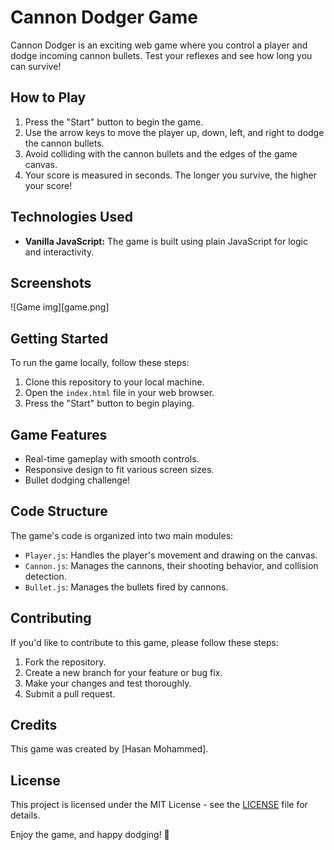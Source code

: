 # Cannon Dodger Game

Cannon Dodger is an exciting web game where you control a player and dodge incoming cannon bullets. Test your reflexes and see how long you can survive!

## How to Play

1. Press the "Start" button to begin the game.
2. Use the arrow keys to move the player up, down, left, and right to dodge the cannon bullets.
3. Avoid colliding with the cannon bullets and the edges of the game canvas.
4. Your score is measured in seconds. The longer you survive, the higher your score!

## Technologies Used

- **Vanilla JavaScript:** The game is built using plain JavaScript for logic and interactivity.

## Screenshots

![Game img][game.png]


## Getting Started

To run the game locally, follow these steps:

1. Clone this repository to your local machine.
2. Open the `index.html` file in your web browser.
3. Press the "Start" button to begin playing.

## Game Features

- Real-time gameplay with smooth controls.
- Responsive design to fit various screen sizes.
- Bullet dodging challenge!

## Code Structure

The game's code is organized into two main modules:

- `Player.js`: Handles the player's movement and drawing on the canvas.
- `Cannon.js`: Manages the cannons, their shooting behavior, and collision detection.
- `Bullet.js`: Manages the bullets fired by cannons.

## Contributing

If you'd like to contribute to this game, please follow these steps:

1. Fork the repository.
2. Create a new branch for your feature or bug fix.
3. Make your changes and test thoroughly.
4. Submit a pull request.

## Credits

This game was created by [Hasan Mohammed].

## License

This project is licensed under the MIT License - see the [LICENSE](LICENSE) file for details.

Enjoy the game, and happy dodging! 🚀


[def]: ./game.png
